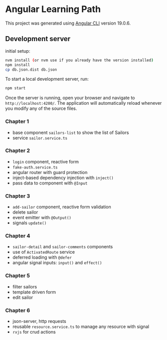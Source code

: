 # Angular Learning Path

This project was generated using [Angular CLI](https://github.com/angular/angular-cli) version 19.0.6.

## Development server

initial setup:

```bash
nvm install (or nvm use if you already have the version installed)
npm install
cp db.json.dist db.json
```

To start a local development server, run:

```bash
npm start
```

Once the server is running, open your browser and navigate to `http://localhost:4200/`. The application will automatically reload whenever you modify any of the source files.

### Chapter 1

- base component `sailors-list` to show the list of Sailors
- service `sailor.service.ts`

### Chapter 2

- `login` component, reactive form
- `fake-auth.service.ts`
- angular router with guard protection
- inject-based dependency injection with `inject()`
- pass data to component with `@Input`

### Chapter 3

- `add-sailor` component, reactive form validation
- delete sailor
- event emitter with `@Output()`
- signals `update()`

### Chapter 4

- `sailor-detail` and `sailor-comments` components
- use of `ActivatedRoute` service
- deferred loading with `@defer`
- angular signal inputs: `input()` and `effect()`

### Chapter 5

- filter sailors
- template driven form
- edit sailor

### Chapter 6

- json-server, http requests
- reusable `resource.service.ts` to manage any resource with signal
- `rxjs` for crud actions
